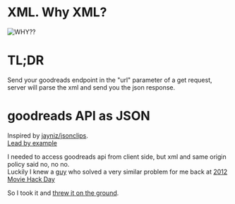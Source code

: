 XML. Why XML?
=============
![WHY??](https://dl.dropbox.com/u/1953503/gifs/JXLzX.gif)

TL;DR
=====
Send your goodreads endpoint in the "url" parameter of a get request, server will parse the xml and send you the json response.  


goodreads API as JSON
==========================

Inspired by [jayniz/jsonclips](https://github.com/jayniz/jsonclips).  
[Lead by example](http://goodreadsconverter.herokuapp.com/?url=http://www.goodreads.com/review/list/12507039.xml?key=TcRDtxyxVNePvcdew3FA&v=2)  

I needed to access goodreads api from client side, but xml and same origin policy said no, no no.  
Luckily I knew a [guy](https://github.com/jayniz)  who solved a very similar problem for me back at [2012 Movie Hack Day](http://moviehackday.com)  

So I took it and [threw it on the ground](http://www.youtube.com/watch?v=gAYL5H46QnQ).  
